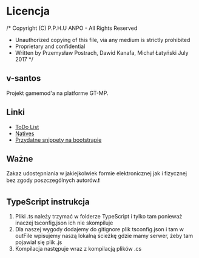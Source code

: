# Licencja
/* Copyright (C) P.P.H.U ANPO - All Rights Reserved
 * Unauthorized copying of this file, via any medium is strictly prohibited
 * Proprietary and confidential
 * Written by Przemysław Postrach, Dawid Kanafa, Michał Łatyński July 2017
 */

## v-santos
Projekt gamemod'a na platforme GT-MP.
## Linki
- [ToDo List](https://trello.com/vsantos11)
- [Natives](http://i-demon.ovh/reference.html)
- [Przydatne snippety na bootstrapie](https://bootsnipp.com/)
## Ważne
Zakaz udostępniania w jakiejkolwiek formie elektronicznej jak i fizycznej bez zgody poszczególnych autorów.:exclamation:
## TypeScript instrukcja
1. Pliki .ts należy trzymać w folderze TypeScript i tylko tam ponieważ inaczej tsconfig.json ich nie skompiluje
2. Dla naszej wygody dodajemy do gitignore plik tsconfig.json i tam w outFile wpisujemy naszą lokalną ścieżkę gdzie mamy serwer, żeby tam pojawiał się plik .js
3. Kompilacja następuje wraz z kompilacją plików .cs
